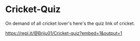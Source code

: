 # Cricket-Quiz
On demand of all cricket lover's here's the quiz link of cricket.

https://repl.it/@Briju01/Cricket-quiz?embed=1&output=1
